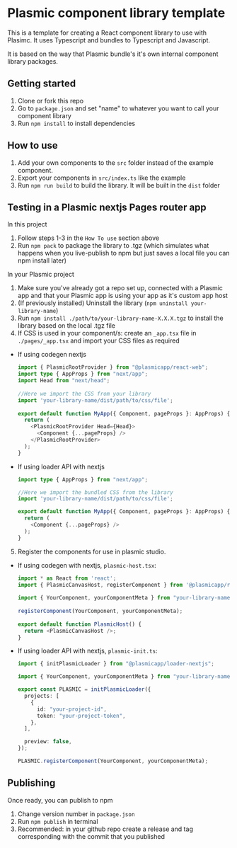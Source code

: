 # Plasmic component library template

This is a template for creating a React component library to use with Plasimc. It uses Typescript and bundles to Typescript and Javascript.

It is based on the way that Plasmic bundle's it's own internal component library packages.

## Getting started

1. Clone or fork this repo
2. Go to `package.json` and set "name" to whatever you want to call your component library
3. Run `npm install` to install dependencies

## How to use
1. Add your own components to the `src` folder instead of the example component.
2. Export your components in `src/index.ts` like the example
3. Run `npm run build` to build the library. It will be built in the `dist` folder

## Testing in a Plasmic nextjs Pages router app

In this project
1. Follow steps 1-3 in the `How To use` section above
2. Run `npm pack` to package the library to .tgz (which simulates what happens when you live-publish to npm but just saves a local file you can npm install later)

In your Plasmic project
1. Make sure you've already got a repo set up, connected with a Plasmic app and that your Plasmic app is using your app as it's custom app host
2. (If previously installed) Uninstall the library (`npm uninstall your-library-name`)
3. Run `npm install ./path/to/your-library-name-X.X.X.tgz` to install the library based on the local .tgz file
4. If CSS is used in your component/s: create an `_app.tsx` file in `./pages/_app.tsx` and import your CSS files as required
  * If using codegen nextjs
    ```typescript
    import { PlasmicRootProvider } from "@plasmicapp/react-web";
    import type { AppProps } from "next/app";
    import Head from "next/head";
  
    //Here we import the CSS from your library
    import 'your-library-name/dist/path/to/css/file';
  
    export default function MyApp({ Component, pageProps }: AppProps) {
      return (
        <PlasmicRootProvider Head={Head}>
          <Component {...pageProps} />
        </PlasmicRootProvider>
      );
    }
    ```
  * If using loader API with nextjs
    ```typescript
    import type { AppProps } from "next/app";

    //Here we import the bundled CSS from the library
    import 'your-library-name/dist/path/to/css/file';
    
    export default function MyApp({ Component, pageProps }: AppProps) {
      return (
        <Component {...pageProps} />
      );
    }
    ```
5. Register the components for use in plasmic studio.
 * If using codegen with nextjs, `plasmic-host.tsx`:
   ```typescript
   import * as React from 'react';
   import { PlasmicCanvasHost, registerComponent } from '@plasmicapp/react-web/lib/host';
 
   import { YourComponent, yourComponentMeta } from "your-library-name";
 
   registerComponent(YourComponent, yourComponentMeta);
 
   export default function PlasmicHost() {
     return <PlasmicCanvasHost />;
   }
   ```
 * If using loader API with nextjs, `plasmic-init.ts`:
    ```typescript
    import { initPlasmicLoader } from "@plasmicapp/loader-nextjs";

    import { YourComponent, yourComponentMeta } from "your-library-name";
    
    export const PLASMIC = initPlasmicLoader({
      projects: [
        {
          id: "your-project-id",
          token: "your-project-token",
        },
      ],
    
      preview: false,
    });

    PLASMIC.registerComponent(YourComponent, yourComponentMeta);
   ```

## Publishing

Once ready, you can publish to npm
1. Change version number in `package.json`
2. Run `npm publish` in terminal
3. Recommended: in your github repo create a release and tag corresponding with the commit that you published
